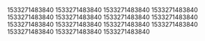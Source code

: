 1533271483840
1533271483840
1533271483840
1533271483840
1533271483840
1533271483840
1533271483840
1533271483840
1533271483840
1533271483840
1533271483840
1533271483840
1533271483840
1533271483840
1533271483840